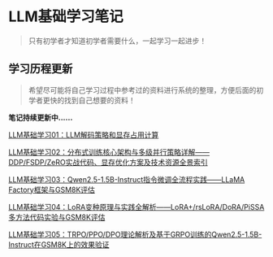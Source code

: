 # LLM基础学习笔记

> 只有初学者才知道初学者需要什么，一起学习一起进步！

## 学习历程更新

> 希望尽可能将自己学习过程中参考过的资料进行系统的整理，方便后面的初学者更快的找到自己想要的资料！

**笔记持续更新中......**

[LLM基础学习01：LLM解码策略和显存占用计算](https://zhuanlan.zhihu.com/p/21348048780)

[LLM基础学习02：分布式训练核心架构与多级并行策略详解——DDP/FSDP/ZeRO实战代码、显存优化方案及技术资源全景索引](https://zhuanlan.zhihu.com/p/21784954155)

[LLM基础学习03：Qwen2.5-1.5B-Instruct指令微调全流程实践——LLaMA Factory框架与GSM8K评估](https://zhuanlan.zhihu.com/p/22864281740)

[LLM基础学习04：LoRA变种原理与实践全解析——LoRA+/rsLoRA/DoRA/PiSSA多方法代码实验与GSM8K评估](https://zhuanlan.zhihu.com/p/24017770766)

[LLM基础学习05：TRPO/PPO/DPO理论解析及基于GRPO训练的Qwen2.5-1.5B-Instruct在GSM8K上的效果验证](https://zhuanlan.zhihu.com/p/29046223663)
